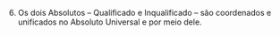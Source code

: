 ﻿6. Os dois Absolutos –  Qualificado e  Inqualificado – são coordenados e unificados no Absoluto Universal e por meio dele.